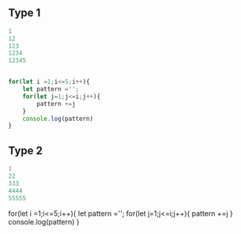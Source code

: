 ## Type 1
```js
1
12
123
1234
12345
```
```js

for(let i =1;i<=5;i++){
    let pattern ='';
    for(let j=1;j<=i;j++){
        pattern +=j
    }
    console.log(pattern)
}
```



## Type 2

```js
1
22
333
4444
55555
```

for(let i =1;i<=5;i++){
    let pattern ='';
    for(let j=1;j<=i;j++){
        pattern +=j
    }
    console.log(pattern)
}